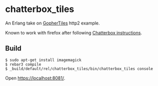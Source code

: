 chatterbox_tiles
=====

An Erlang take on [GopherTiles](https://http2.golang.org/gophertiles) http2 example.

Known to work with firefox after following [Chatterbox instructions](https://github.com/joedevivo/chatterbox#setting-up-firefox-go-to-the-url-aboutconfig-and-search-for-the).

Build
-----

```
$ sudo apt-get install imagemagick
$ rebar3 compile
$ _build/default/rel/chatterbox_tiles/bin/chatterbox_tiles console
```

Open [https://localhost:8081/](https://localhost:8081/).
